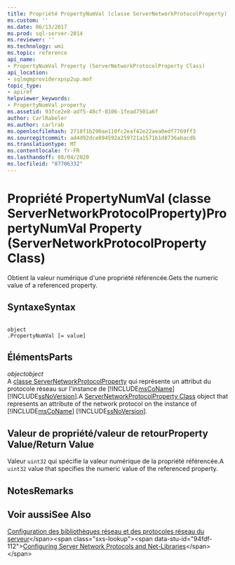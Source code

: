 ```yaml
---
title: Propriété PropertyNumVal (classe ServerNetworkProtocolProperty) | Microsoft Docs
ms.custom: ''
ms.date: 06/13/2017
ms.prod: sql-server-2014
ms.reviewer: ''
ms.technology: wmi
ms.topic: reference
api_name:
- PropertyNumVal Property (ServerNetworkProtocolProperty Class)
api_location:
- sqlmgmproviderxpsp2up.mof
topic_type:
- apiref
helpviewer_keywords:
- PropertyNumVal property
ms.assetid: 93fce2e8-adf5-48cf-8106-1fead7501a6f
author: CarlRabeler
ms.author: carlrab
ms.openlocfilehash: 2718f1b290ae110fc2eaf42e22aea0edf7769ff3
ms.sourcegitcommit: ad4d92dce894592a259721a1571b1d8736abacdb
ms.translationtype: MT
ms.contentlocale: fr-FR
ms.lasthandoff: 08/04/2020
ms.locfileid: "87706332"
---
```

# <a name="propertynumval-property-servernetworkprotocolproperty-class"></a><span data-ttu-id="94fdf-102">Propriété PropertyNumVal (classe ServerNetworkProtocolProperty)</span><span class="sxs-lookup"><span data-stu-id="94fdf-102">PropertyNumVal Property (ServerNetworkProtocolProperty Class)</span></span>
  <span data-ttu-id="94fdf-103">Obtient la valeur numérique d'une propriété référencée.</span><span class="sxs-lookup"><span data-stu-id="94fdf-103">Gets the numeric value of a referenced property.</span></span>  
  
## <a name="syntax"></a><span data-ttu-id="94fdf-104">Syntaxe</span><span class="sxs-lookup"><span data-stu-id="94fdf-104">Syntax</span></span>  
  
```  
  
object  
.PropertyNumVal [= value]  
```  
  
## <a name="parts"></a><span data-ttu-id="94fdf-105">Éléments</span><span class="sxs-lookup"><span data-stu-id="94fdf-105">Parts</span></span>  
 <span data-ttu-id="94fdf-106">*object*</span><span class="sxs-lookup"><span data-stu-id="94fdf-106">*object*</span></span>  
 <span data-ttu-id="94fdf-107">A [classe ServerNetworkProtocolProperty](servernetworkprotocolproperty-class.md) qui représente un attribut du protocole réseau sur l'instance de [!INCLUDE[msCoName](../../../includes/msconame-md.md)] [!INCLUDE[ssNoVersion](../../../includes/ssnoversion-md.md)].</span><span class="sxs-lookup"><span data-stu-id="94fdf-107">A [ServerNetworkProtocolProperty Class](servernetworkprotocolproperty-class.md) object that represents an attribute of the network protocol on the instance of [!INCLUDE[msCoName](../../../includes/msconame-md.md)] [!INCLUDE[ssNoVersion](../../../includes/ssnoversion-md.md)].</span></span>  
  
## <a name="property-valuereturn-value"></a><span data-ttu-id="94fdf-108">Valeur de propriété/valeur de retour</span><span class="sxs-lookup"><span data-stu-id="94fdf-108">Property Value/Return Value</span></span>  
 <span data-ttu-id="94fdf-109">Valeur `uint32` qui spécifie la valeur numérique de la propriété référencée.</span><span class="sxs-lookup"><span data-stu-id="94fdf-109">A `uint32` value that specifies the numeric value of the referenced property.</span></span>  
  
## <a name="remarks"></a><span data-ttu-id="94fdf-110">Notes</span><span class="sxs-lookup"><span data-stu-id="94fdf-110">Remarks</span></span>  
  
## <a name="see-also"></a><span data-ttu-id="94fdf-111">Voir aussi</span><span class="sxs-lookup"><span data-stu-id="94fdf-111">See Also</span></span>  
 <span data-ttu-id="94fdf-112">[Configuration des bibliothèques réseau et des protocoles réseau du serveur](https://msdn.microsoft.com/library/ms177485\(v=sql.100\).aspx)</span><span class="sxs-lookup"><span data-stu-id="94fdf-112">[Configuring Server Network Protocols and Net-Libraries](https://msdn.microsoft.com/library/ms177485\(v=sql.100\).aspx)</span></span>  
  
  
